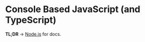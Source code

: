# Console Based JavaScript (and TypeScript)

__TL;DR__ -> [Node.js][NODE-JS] for docs.

<!-- REFS -->
[NODE-JS]: https://nodejs.org/en/

